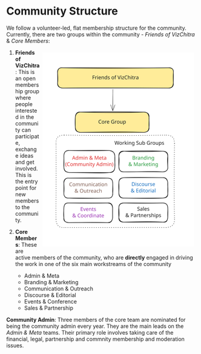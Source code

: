# Community Structure 

We follow a volunteer-led, flat membership structure for the community. Currently, there are two groups within the community - _Friends of VizChitra_ & _Core Members_:

<img width="400" style="float:right; padding:0.5rem" src="../assets/img/structure.svg">

1. **Friends of VizChitra**: This is an open membership group where people interested in the community can participate, exchange ideas and get involved. This is the entry point for new members to the community.

2. **Core Members**: These are active members of the community, who are **directly** engaged in driving the work in one of the six main workstreams of the community 
    - Admin & Meta
    - Branding & Marketing
    - Communication & Outreach
    - Discourse & Editorial
    - Events & Conference 
    - Sales & Partnership


**Community Admin**: Three members of the core team are nominated for being the community admin every year. They are the main leads on the _Admin & Meta_ teams. Their primary role involves taking care of the financial, legal, partnership and commnity membership and moderation issues. 
